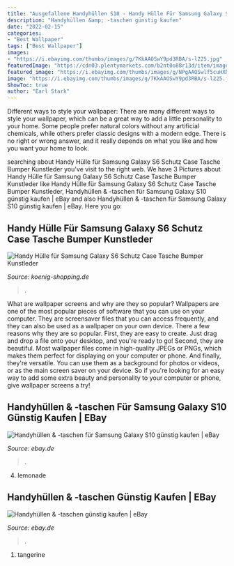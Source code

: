 ```yaml
---
title: "Ausgefallene Handyhüllen S10 - Handy Hülle Für Samsung Galaxy S6 Schutz Case Tasche Bumper Kunstleder"
description: "Handyhüllen &amp; -taschen günstig kaufen"
date: "2022-02-15"
categories:
- "Best Wallpaper"
tags: ["Best Wallpaper"]
images:
- "https://i.ebayimg.com/thumbs/images/g/7KkAAOSwY9pd3RBA/s-l225.jpg"
featuredImage: "https://cdn03.plentymarkets.com/b2nt0o88r13d/item/images/500300/full/koenig-shop-500300_4.jpg"
featured_image: "https://i.ebayimg.com/thumbs/images/g/NPgAAOSwlf5cuHXN/s-l225.jpg"
image: "https://i.ebayimg.com/thumbs/images/g/7KkAAOSwY9pd3RBA/s-l225.jpg"
ShowToc: true
author: "Earl Stark"
---
```



Different ways to style your wallpaper:
There are many different ways to style your wallpaper, which can be a great way to add a little personality to your home. Some people prefer natural colors without any artificial chemicals, while others prefer classic designs with a modern edge. There is no right or wrong answer, and it really depends on what you like and how you want your home to look.

	

		
searching about Handy Hülle für Samsung Galaxy S6 Schutz Case Tasche Bumper Kunstleder you've visit to the right web. We have 3 Pictures about Handy Hülle für Samsung Galaxy S6 Schutz Case Tasche Bumper Kunstleder like Handy Hülle für Samsung Galaxy S6 Schutz Case Tasche Bumper Kunstleder, Handyhüllen &amp; -taschen für Samsung Galaxy S10 günstig kaufen | eBay and also Handyhüllen &amp; -taschen für Samsung Galaxy S10 günstig kaufen | eBay. Here you go:
		
    
## Handy Hülle Für Samsung Galaxy S6 Schutz Case Tasche Bumper Kunstleder

<img loading=lazy src="https://cdn03.plentymarkets.com/b2nt0o88r13d/item/images/500300/full/koenig-shop-500300_4.jpg" onerror="this.onerror=null;this.src='https://tse2.mm.bing.net/th?id=OIP.zc4EKEBvsCj7nySJdX9I9QHaHa&amp;pid=15.1';" alt="Handy Hülle für Samsung Galaxy S6 Schutz Case Tasche Bumper Kunstleder">

_Source: koenig-shopping.de_

>. 

	

What are wallpaper screens and why are they so popular?
Wallpapers are one of the most popular pieces of software that you can use on your computer. They are screensaver files that you can access frequently, and they can also be used as a wallpaper on your own device. There a few reasons why they are so popular. First, they are easy to create. Just drag and drop a file onto your desktop, and you're ready to go! Second, they are beautiful. Most wallpaper files come in high-quality JPEGs or PNGs, which makes them perfect for displaying on your computer or phone. And finally, they're versatile. You can use them as a background for photos or videos, or as the main screen saver on your device. So if you're looking for an easy way to add some extra beauty and personality to your computer or phone, give wallpaper screens a try!

    
## Handyhüllen &amp; -taschen Für Samsung Galaxy S10 Günstig Kaufen | EBay

<img loading=lazy src="https://i.ebayimg.com/thumbs/images/g/NPgAAOSwlf5cuHXN/s-l225.jpg" onerror="this.onerror=null;this.src='https://tse3.mm.bing.net/th?id=OIP.HfMXSXi_LsGd3G_zIKKqpwAAAA&amp;pid=15.1';" alt="Handyhüllen &amp; -taschen für Samsung Galaxy S10 günstig kaufen | eBay">

_Source: ebay.de_

>. 

	

4. lemonade 

    
## Handyhüllen &amp; -taschen Günstig Kaufen | EBay

<img loading=lazy src="https://i.ebayimg.com/thumbs/images/g/7KkAAOSwY9pd3RBA/s-l225.jpg" onerror="this.onerror=null;this.src='https://tse3.mm.bing.net/th?id=OIP.xMOTSXlpsXkfg7XEl_NFwAAAAA&amp;pid=15.1';" alt="Handyhüllen &amp; -taschen günstig kaufen | eBay">

_Source: ebay.de_

>. 

	

1. tangerine 

